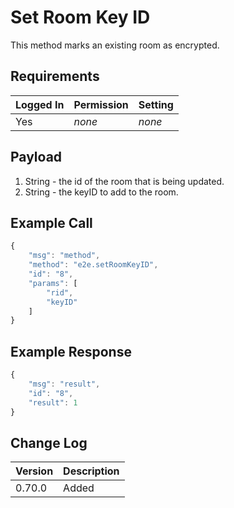 # Set Room Key ID

This method marks an existing room as encrypted.

## Requirements

| Logged In | Permission | Setting |
| --------- | ---------- | ------- |
| Yes       | _none_     | _none_  |

## Payload

1. String - the id of the room that is being updated.
2. String - the keyID to add to the room.

## Example Call

```javascript
{
    "msg": "method",
    "method": "e2e.setRoomKeyID",
    "id": "8",
    "params": [
        "rid",
        "keyID"
    ]
}
```

## Example Response

```javascript
{
    "msg": "result",
    "id": "8",
    "result": 1
}
```

## Change Log

| Version | Description |
| ------- | ----------- |
| 0.70.0  | Added       |
